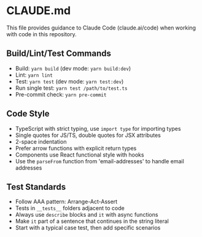 # CLAUDE.md

This file provides guidance to Claude Code (claude.ai/code) when working with code in this repository.

## Build/Lint/Test Commands
- Build: `yarn build` (dev mode: `yarn build:dev`)
- Lint: `yarn lint`
- Test: `yarn test` (dev mode: `yarn test:dev`)
- Run single test: `yarn test /path/to/test.ts`
- Pre-commit check: `yarn pre-commit`

## Code Style
- TypeScript with strict typing, use `import type` for importing types
- Single quotes for JS/TS, double quotes for JSX attributes
- 2-space indentation
- Prefer arrow functions with explicit return types
- Components use React functional style with hooks
- Use the `parseFrom` function from 'email-addresses' to handle email addresses

## Test Standards
- Follow AAA pattern: Arrange-Act-Assert
- Tests in `__tests__` folders adjacent to code
- Always use `describe` blocks and `it` with async functions
- Make `it` part of a sentence that continues in the string literal
- Start with a typical case test, then add specific scenarios